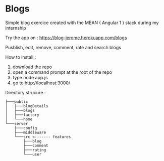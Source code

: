 # Blogs
Simple blog exercice created with the MEAN ( Angular 1 ) stack during my internship

Try the app on : https://blog-jerome.herokuapp.com/blogs

Pusblish, edit, remove, comment, rate and search blogs

How to install :
1. download the repo
2. open a command prompt at the root of the repo
3. type node app.js
4. go to http://localhost:3000/

Directory strucure :
```
├───public
│   ├───blogDetails
│   ├───blogs
│   ├───factory
│   └───home
└───server       
    ├───config
    ├───middleware
    └───src <------- features
        ├───blog
        ├───comment
        ├───rating
        └───user
```
